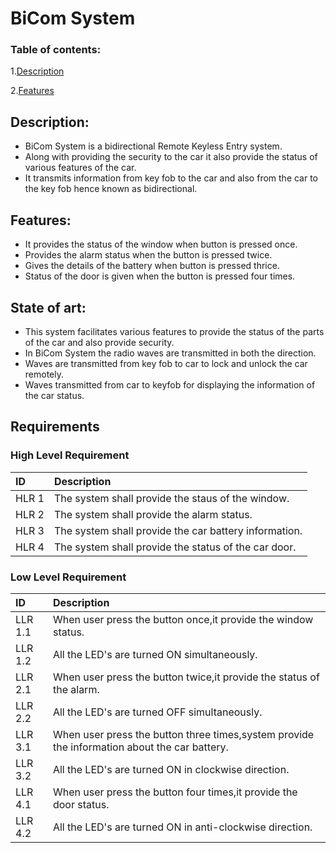 # BiCom System

 ### Table of contents:
 1.[Description](##description)
 
 2.[Features](##features)

## Description:
* BiCom System is a bidirectional Remote Keyless Entry system.
* Along with providing the security to the car it also provide the status of various features of the car.
* It transmits information from key fob to the car and also from the car to the key fob hence known as bidirectional.

## Features:
* It provides the status of the window when button is pressed once.
* Provides the alarm status when the button is pressed twice.
* Gives the details of the battery when button is pressed thrice.
* Status of the door is given when the button is pressed four times.

## State of art:
* This system facilitates various features to provide the status of the parts of the car and also provide security.
* In BiCom System the radio waves are transmitted in both the direction.
* Waves are transmitted from key fob to car to lock and unlock the car remotely.
* Waves transmitted from car to keyfob for displaying the information of the car status.

## Requirements
### High Level Requirement
|ID|Description|
|:-|:-|
|HLR 1|The system shall provide the staus of the window.|
|HLR 2|The system shall provide the alarm status.|
|HLR 3|The system shall provide the car battery information.|
|HLR 4|The system shall provide the status of the car door.| 

### Low Level Requirement
|ID|Description|
|:-|:-|
|LLR 1.1|When user press the button once,it provide the window status.|
|LLR 1.2|All the LED's are turned ON simultaneously.|
|LLR 2.1|When user press the button twice,it provide the status of the alarm.|
|LLR 2.2|All the LED's are turned OFF simultaneously.|
|LLR 3.1|When user press the button three times,system provide the information about the car battery.|
|LLR 3.2|All the LED's are turned ON in clockwise direction.|
|LLR 4.1|When user press the button four times,it provide the door status.|
|LLR 4.2|All the LED's are turned ON in anti-clockwise direction.|
